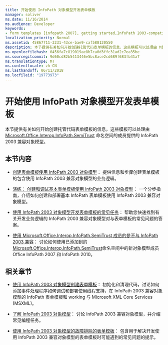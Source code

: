 ```yaml
---
title: 开始使用 InfoPath 对象模型开发表单模板
manager: soliver
ms.date: 11/16/2014
ms.audience: Developer
keywords:
- form templates [infopath 2007], getting started,InfoPath 2003-compatible form templates, getting started
localization_priority: Normal
ms.assetid: 45867711-3231-43ce-bae9-caf588120550
description: 本节提供有关如何开始创建托管代码表单模板的信息，这些模板可以处理由 Microsoft.Office.Interop.InfoPath.SemiTrust 命名空间的成员提供的 InfoPath 2003 兼容对象模型。
ms.openlocfilehash: 0456fa7c819019ae8b7ca0d3ffc31ad2c7ea35be
ms.sourcegitcommit: 9d60cd82b5413446e5bc8ace2cd689f683fb41a7
ms.translationtype: MT
ms.contentlocale: zh-CN
ms.lasthandoff: 06/11/2018
ms.locfileid: "19773973"
---
```

# <a name="get-started-developing-form-templates-using-the-infopath-object-model"></a>开始使用 InfoPath 对象模型开发表单模板

本节提供有关如何开始创建托管代码表单模板的信息，这些模板可以处理由 [Microsoft.Office.Interop.InfoPath.SemiTrust](https://msdn.microsoft.com/library/Microsoft.Office.Interop.InfoPath.SemiTrust.aspx) 命名空间的成员提供的 InfoPath 2003 兼容对象模型。 
  
## <a name="in-this-section"></a>本节内容

- [创建表单模板使用 InfoPath 2003 对象模型](how-to-create-a-form-template-using-the-infopath-2003-object-model.md)： 提供信息和步骤创建表单模板的包含使用 InfoPath 2003 兼容对象模型的业务逻辑。
    
- [演练： 创建和调试基本表单模板使用 InfoPath 2003 对象模型](walkthrough-create-and-debug-basic-form-template-using-infopath-object-model.md)： 一个分步指南，介绍如何创建和部署基本 InfoPath 表单模板使用 InfoPath 2003 兼容对象模型。
    
- [使用 InfoPath 2003 对象模型开发表单模板的常见任务](common-tasks-for-developing-form-templates-using-infopath-object-model.md)： 帮助您快速找到有关开发业务逻辑的 InfoPath 2003 兼容对象模型对与表单模板的常见问题的答案。
    
- [使用 Microsoft.Office.Interop.InfoPath.SemiTrust 成员的是不与 InfoPath 2003 兼容](how-to-use-microsoft-office-interop-infopath-semitrust-members.md)： 讨论如何使用已添加到的[Microsoft.Office.Interop.InfoPath.SemiTrust](https://msdn.microsoft.com/library/Microsoft.Office.Interop.InfoPath.SemiTrust.aspx)命名空间中的新对象模型成员Office InfoPath 2007 和 InfoPath 2010。 
    
## <a name="related-sections"></a>相关章节

- [使用 InfoPath 2003 对象模型创建表单模板](creating-form-templates-using-the-infopath-2003-object-model.md)： 初始化和清理代码，讨论如何添加事件处理程序如何调试和部署使用线程支持，在 InfoPath 2003 兼容对象模型的 InfoPath 表单模板和 working 与 Microsoft XML Core Services (MSXML)。
    
- [了解 InfoPath 2003 对象模型](understanding-the-infopath-2003-object-model.md)： 讨论 InfoPath 2003 兼容对象模型，并介绍常见编程任务。
    
- [使用 InfoPath 2003 对象模型的故障排除的表单模板](troubleshoot-form-templates-that-use-infopath-object-model.md)： 包含用于解决开发使用 InfoPath 2003 兼容对象模型的表单模板时可能遇到的常见问题的提示。
    

